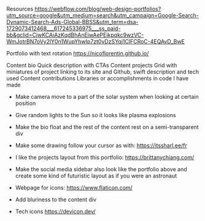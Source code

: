 Resources
https://webflow.com/blog/web-design-portfolios?utm_source=google&utm_medium=search&utm_campaign=Google-Search-Dynamic-Search-Ads-Global-BBSS&utm_term=dsa-1729073412468___617245336975___ss_paid-bb&gclid=CjwKCAiAzKqdBhAnEiwAePEjkpqkc9wzVC-WmJotrBN7oVy2lY0n1WupYhwIp7zt0vDzSYqj1ClFCRoC-4EQAvD_BwE

Portfolio with text rotation
https://nicoflorentin.github.io/

Content bio
  Quick description with CTAs
Content projects
  Grid with miniatures of project linking to its site and Github, swift
  description and tech used
Content contributions
  Libraries or accomplishments in code I have made

<!-- Ideas -->
- Make camera move to a part of the solar system when looking at certain position

- Give random lights to the Sun so it looks like plasma explosions

- Make the bio float and the rest of the content rest on a semi-transparent div

- Make some drawing follow your cursor as with:
https://itssharl.ee/fr

- I like the projects layout from this portfolio:
https://brittanychiang.com/

- Make the social media sidebar also look like the portfolio above and create some kind of futuristic layout as if you were an astronaut

- Webpage for icons:
https://www.flaticon.com/

- Add bluriness to the content div

- Tech icons
https://devicon.dev/